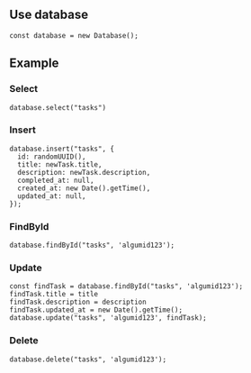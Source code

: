## Use database
    const database = new Database();

## Example
  ### Select
    database.select("tasks")
  ### Insert
    database.insert("tasks", {
      id: randomUUID(),
      title: newTask.title,
      description: newTask.description,
      completed_at: null,
      created_at: new Date().getTime(),
      updated_at: null,
    });
  ### FindById
    database.findById("tasks", 'algumid123');
  ### Update
    const findTask = database.findById("tasks", 'algumid123');
    findTask.title = title
    findTask.description = description
    findTask.updated_at = new Date().getTime();
    database.update("tasks", 'algumid123', findTask);
  ### Delete
    database.delete("tasks", 'algumid123');

